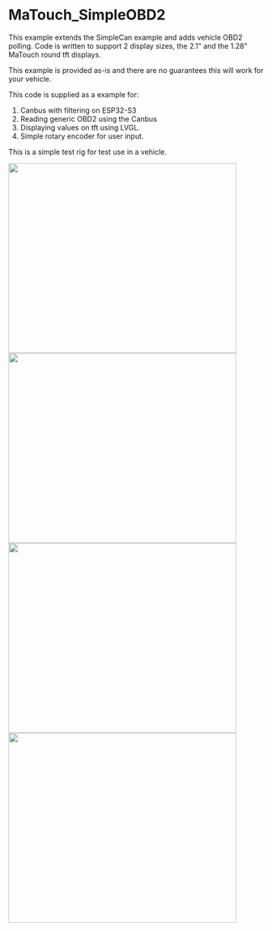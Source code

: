 # MaTouch_SimpleOBD2
This example extends the SimpleCan example and adds vehicle OBD2 polling. Code is written to support
2 display sizes, the 2.1" and the 1.28" MaTouch round tft displays.

This example is provided as-is and there are no guarantees this will work for your vehicle.

This code is supplied as a example for:
1) Canbus with filtering on ESP32-S3
2) Reading generic OBD2 using the Canbus
3) Displaying values on tft using LVGL.
4) Simple rotary encoder for user input.

This is a simple test rig for test use in a vehicle.

<img src="https://github.com/user-attachments/assets/91524e45-1c55-4a37-ad5d-fb50baa0ab1c" width="450" height="375"><img src="https://github.com/user-attachments/assets/2a2450bc-d08d-4633-97db-7269ee557f14" width="450" height="375">
<img src="https://github.com/user-attachments/assets/c1208390-5f0e-4a8d-8dbe-8328af4df076" width="450" height="375"><img src="https://github.com/user-attachments/assets/4c173855-c069-4c0c-ae36-c5be93d9750c" width="450" height="375">

